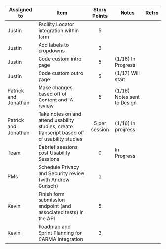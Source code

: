 | Assigned to | Item | Story Points | Notes| Retro|
| --- | --- | :---: | --- | --- |
| Justin | Facility Locator integration within form |5||
| Justin | Add labels to dropdowns |3|
| Justin | Code custom intro page |5|(1/16) In Progress|
| Justin | Code custom outro page |5| (1/17) Will start|
| Patrick and Jonathan | Make changes based off of Content and IA review |5| (1/16) Notes sent to Design |
| Patrick and Jonathan | Take notes on and attend usability studies, create transcript based off of usability studies|5 per session| (1/16) In progress |
| Team | Debrief sessions post Usability Sessions  |0| In Progress |
| PMs | Schedule Privacy and Security review (with Andrew Gunsch) |1|
| Kevin | Finish form submission endpoint (and associated tests) in the API |5|
| Kevin | Roadmap and Sprint Planning for CARMA Integration |3|
